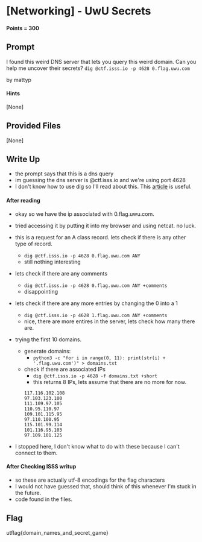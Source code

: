 # \[Networking\] - UwU Secrets

#### Points = 300

## Prompt

I found this weird DNS server that lets you query this weird domain. Can you help me uncover their secrets? `dig @ctf.isss.io -p 4628 0.flag.uwu.com`

by mattyp

#### Hints
\[None\]

## Provided Files

\[None\]

## Write Up

- the prompt says that this is a dns query
- im guessing the dns server is @ctf.isss.io and we're using port 4628
- I don't know how to use dig so I'll read about this. This <a href="https://www.howtogeek.com/663056/how-to-use-the-dig-command-on-linux/">article</a> is useful.

#### After reading

- okay so we have the ip associated with 0.flag.uwu.com.
- tried accessing it by putting it into my browser and using netcat. no luck.
- this is a request for an A class record. lets check if there is any other type of record.
	- `dig @ctf.isss.io -p 4628 0.flag.uwu.com ANY`
	- still nothing interesting
- lets check if there are any comments
	- `dig @ctf.isss.io -p 4628 0.flag.uwu.com ANY +comments`
	- disappointing
- lets check if there are any more entries by changing the 0 into a 1
	- `dig @ctf.isss.io -p 4628 1.flag.uwu.com ANY +comments`
	- nice, there are more entires in the server, lets check how many there are.
- trying the first 10 domains.
	- generate domains: 
		- `python3 -c "for i in range(0, 11): print(str(i) + '.flag.uwu.com')" > domains.txt`
	- check if there are associated IPs
		- `dig @ctf.isss.io -p 4628 -f domains.txt +short`
		- this returns 8 IPs, lets assume that there are no more for now.
		```
		117.116.102.108
		97.103.123.100
		111.109.97.105
		110.95.110.97
		109.101.115.95
		97.110.100.95
		115.101.99.114
		101.116.95.103
		97.109.101.125
		```

- I stopped here, I don't know what to do with these because I can't connect to them.

#### After Checking ISSS writup

- so these are actually utf-8 encodings for the flag characters
- I would not have guessed that, should think of this whenever I'm stuck in the future.
- code found in the files.
		
## Flag

utflag{domain_names_and_secret_game}